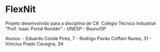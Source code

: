 # FlexNit

Projeto desenvolvido para a disciplina de C#.
Colégio Técnico Industrial "Prof. Isaac Portal Rondán" - UNESP - Bauru/SP

Alunos:
	- Eduardo Conde Pires, 7
	- Rodrigo Pavão Coffani Nunes, 31
	- Vinicius Prado Cavagna, 34

